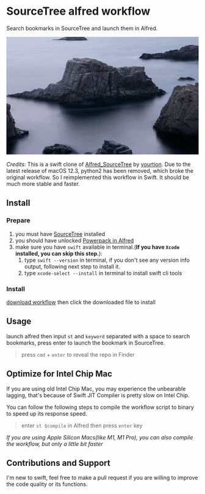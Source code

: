 # SourceTree alfred workflow
Search bookmarks in SourceTree and launch them in Alfred.

![usage demo](assets/usage-demo.gif)

*Credits*: This is a swift clone of [Alfred_SourceTree](https://github.com/yourtion/Alfred_SourceTree) by [yourtion](https://github.com/yourtion). Due to the latest release of macOS 12.3, python2 has been removed, which broke the original workflow. So I reimplemented this workflow in Swift. It should be much more stable and faster.

## Install
### Prepare
1. you must have [SourceTree](https://www.sourcetreeapp.com/) installed
2. you should have unlocked [Powerpack in Alfred](https://www.alfredapp.com/powerpack/)
3. make sure you have `swift` available in terminal.(**If you have `Xcode` installed, you can skip this step.**):
   1. type `swift --version` in terminal, if you don't see any version info output, following next step to install it.
   2. type `xcode-select --install` in terminal to install swift cli tools


### Install

[download workflow](https://github.com/oe/sourcetree-alfred-workflow/raw/main/SourceTree.alfredworkflow) then click the downloaded file to install

## Usage
launch alfred then input `st` and `keyword` separated with a space to search bookmarks, press enter to launch the bookmark in SourceTree.

> press `cmd` + `enter` to reveal the repo in Finder

## Optimize for Intel Chip Mac
If you are using old Intel Chip Mac, you may experience the unbearable lagging, that's because of Swift JIT Compiler is pretty slow on Intel Chip.

You can follow the following steps to compile the workflow script to binary to speed up its response speed.

> enter `st $compile` in Alfred then press `enter` key

*If you are using Apple Silicon Macs(like M1, M1 Pro), you can also compile the workflow, but only a little bit faster*


## Contributions and Support
I'm new to swift, feel free to make a pull request if you are willing to improve the code quality or its functions.
